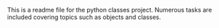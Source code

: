 This is a readme file for the python classes project.
Numerous tasks are included covering topics such as objects and classes.
